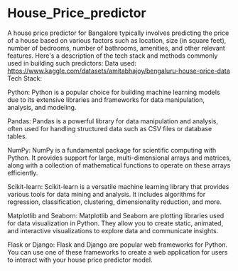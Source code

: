 # House_Price_predictor
A house price predictor for Bangalore typically involves predicting the price of a house based on various factors such as location, size (in square feet), number of bedrooms, number of bathrooms, amenities, and other relevant features. 
Here's a description of the tech stack and methods commonly used in building such predictors:
Data used: https://www.kaggle.com/datasets/amitabhajoy/bengaluru-house-price-data
Tech Stack:

Python: Python is a popular choice for building machine learning models due to its extensive libraries and frameworks for data manipulation, analysis, and modeling.

Pandas: Pandas is a powerful library for data manipulation and analysis, often used for handling structured data such as CSV files or database tables.

NumPy: NumPy is a fundamental package for scientific computing with Python. It provides support for large, multi-dimensional arrays and matrices, along with a collection of mathematical functions to operate on these arrays efficiently.

Scikit-learn: Scikit-learn is a versatile machine learning library that provides various tools for data mining and analysis. It includes algorithms for regression, classification, clustering, dimensionality reduction, and more.

Matplotlib and Seaborn: Matplotlib and Seaborn are plotting libraries used for data visualization in Python. They allow you to create static, animated, and interactive visualizations to explore data and communicate insights.

Flask or Django: Flask and Django are popular web frameworks for Python. You can use one of these frameworks to create a web application for users to interact with your house price predictor model.
